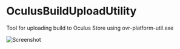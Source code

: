 # OculusBuildUploadUtility
Tool for uploading build to Oculus Store using ovr-platform-util.exe

![Screenshot](https://raw.githubusercontent.com/wehard/OculusBuildUploadUtility/master/path/to/img.png)
